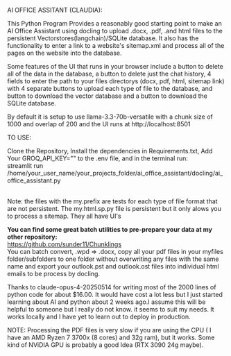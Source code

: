 AI OFFICE ASSITANT (CLAUDIA):

This Python Program Provides a reasonably good starting point to make an AI Office Assistant using docling to upload .docx, .pdf, .and html files to the persistent
Vectorstores(langchain)/SQLite database. It also has the functionality to enter a link to a website's sitemap.xml and process all of the pages on the website into the database.<br>

Some features of the UI that runs in your browser include a button to delete all of the data in the database, a button to delete just the chat history, 4 fields to enter the path to your files directorys (docx, pdf, html, sitemap link)
with 4 separate buttons to upload each type of file to the database, and button to download the vector database and a button to download the SQLite database.<br>

By default it is setup to use llama-3.3-70b-versatile with a chunk size of 1000 and overlap of 200 and the UI runs at http://localhost:8501


TO USE:

Clone the Repository, Install the dependencies in Requirements.txt, Add Your GROQ_API_KEY="" to the .env file, and in the terminal run:<br>
streamlit run /home/your_user_name/your_projects_folder/ai_office_assistant/docling/ai_office_assistant.py<br><br>

Note: the files with the my.prefix are tests for each type of file format that are not persistent. The my.html.sp.py file is persistent but it only alows you to process a sitemap. They all have UI's<br>

**You can find some great batch utilities to pre-prepare your data at my other repository:**<br>
https://github.com/sunder11/Chunklings<br>
You can batch convert, .wpd => .docx, copy all your pdf files in your myfiles folder/subfolders to one folder without overwriting any files with the same name
and export your outlook.pst and outlook.ost files into individual html emails to be process by docling.<br>

Thanks to claude-opus-4-20250514 for writing most of the 2000 lines of python code for about $16.00. It would have cost a lot less but I just started learning about AI and python about 2 weeks ago.I assume this will be helpful to someone but I really do not know. it seems to suit my needs. It works locally and I have yet to learn out to deploy in production.<br>

NOTE: Processing the PDF files is very slow if you are using the CPU ( I have an AMD Ryzen 7 3700x (8 cores) and 32g ram), but it works. Some kind of NViDIA GPU is probably a good Idea (RTX 3090 24g maybe).   
